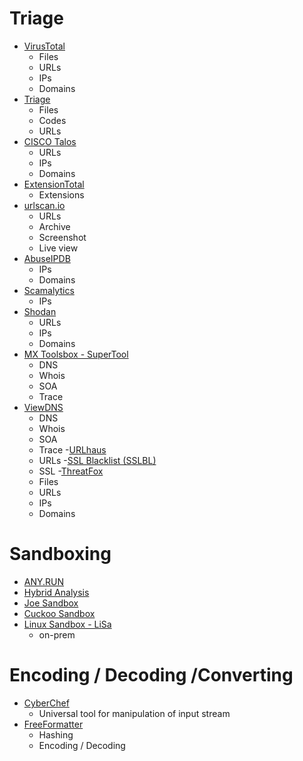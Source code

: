 # Triage

- [VirusTotal](https://www.virustotal.com/)
  - Files
  - URLs
  - IPs
  - Domains
- [Triage](https://tria.ge/)
  - Files
  - Codes
  - URLs
- [CISCO Talos](https://www.talosintelligence.com/)
  - URLs
  - IPs
  - Domains
- [ExtensionTotal](https://www.extensiontotal.com/)
  - Extensions
- [urlscan.io](https://urlscan.io/)
  - URLs
  - Archive
  - Screenshot
  - Live view
- [AbuseIPDB](https://www.abuseipdb.com/)
  - IPs
  - Domains
- [Scamalytics](https://scamalytics.com/)
  - IPs
- [Shodan](https://www.shodan.io/)
  - URLs
  - IPs
  - Domains
- [MX Toolsbox - SuperTool](https://mxtoolbox.com/SuperTool.aspx)
  - DNS
  - Whois
  - SOA
  - Trace
- [ViewDNS](https://viewdns.info/)
  - DNS
  - Whois
  - SOA
  - Trace
-[URLhaus](https://urlhaus.abuse.ch/)
  - URLs
-[SSL Blacklist (SSLBL)](https://sslbl.abuse.ch/)
  - SSL
-[ThreatFox](https://threatfox.abuse.ch/)
  - Files
  - URLs
  - IPs
  - Domains

# Sandboxing

- [ANY.RUN](https://app.any.run/)
- [Hybrid Analysis](https://www.hybrid-analysis.com/)
- [Joe Sandbox](https://www.joesandbox.com/)
- [Cuckoo Sandbox](https://www.cuckoo.ee/)
- [Linux Sandbox - LiSa](https://github.com/danielpoliakov/LiSa)
  - on-prem

# Encoding / Decoding /Converting

- [CyberChef](https://gchq.github.io/CyberChef/)
  - Universal tool for manipulation of input stream
- [FreeFormatter](https://freeformatter.com/encoders-cryptography.html)
  - Hashing
  - Encoding / Decoding


